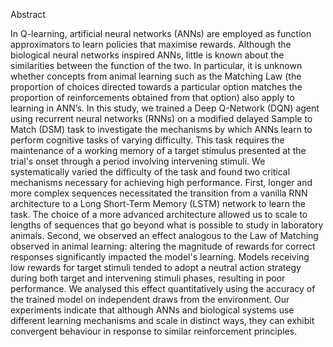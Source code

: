 Abstract

In Q-learning, artificial neural networks (ANNs) are employed as function approximators to learn policies that maximise rewards. Although the biological neural networks inspired ANNs, little is known about the similarities between the function of the two. In particular, it is unknown whether concepts from animal learning such as the Matching Law (the proportion of choices directed towards a particular option matches the proportion of reinforcements obtained from that option) also apply to learning in ANN’s. In this study, we trained a Deep Q-Network (DQN) agent using recurrent neural networks (RNNs) on a modified delayed Sample to Match (DSM) task to investigate the mechanisms by which ANNs learn to perform cognitive tasks of varying difficulty. This task requires the maintenance of a working memory of a target stimulus presented at the trial's onset through a period involving intervening stimuli. We systematically varied the difficulty of the task and found two critical mechanisms necessary for achieving high performance. First, longer and more complex sequences necessitated the transition from a vanilla RNN architecture to a Long Short-Term Memory (LSTM) network to learn the task. The choice of a more advanced architecture allowed us to scale to lengths of sequences that go beyond what is possible to study in laboratory animals. Second, we observed an effect analogous to the Law of Matching observed in animal learning: altering the magnitude of rewards for correct responses significantly impacted the model's learning. Models receiving low rewards for target stimuli tended to adopt a neutral action strategy during both target and intervening stimuli phases, resulting in poor performance. We analysed this effect quantitatively using the accuracy of the trained model on independent draws from the environment. Our experiments indicate that although ANNs and biological systems use different learning mechanisms and scale in distinct ways, they can exhibit convergent behaviour in response to similar reinforcement principles.


